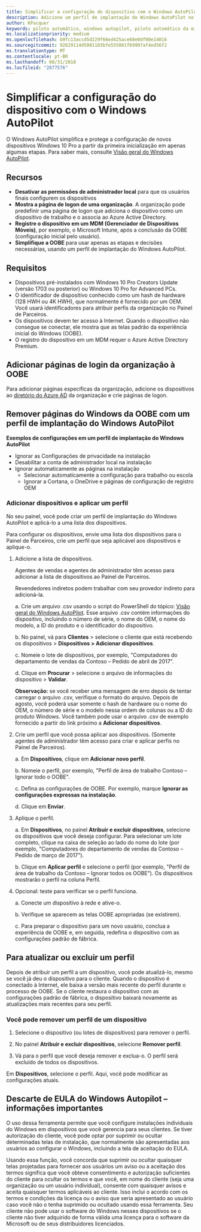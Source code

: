 ```yaml
---
title: Simplificar a configuração do dispositivo com o Windows AutoPilot | Partner Center
description: Adicione um perfil de implantação do Windows AutoPilot no Partner Center para simplificar a configuração do dispositivo com o Windows AutoPilot
author: KPacquer
keywords: piloto automático, windows autopilot, piloto automático da microsoft, implantação zero touch, oobe, telas de logon
ms.localizationpriority: medium
ms.openlocfilehash: b9fc13accd5d229f66ed425ace68e0df00e14016
ms.sourcegitcommit: 92629114d5081103bfe555081f69997af4ed56f2
ms.translationtype: MT
ms.contentlocale: pt-BR
ms.lasthandoff: 08/31/2018
ms.locfileid: "2877576"
---
```

# <a name="simplify-device-setup-with-windows-autopilot"></a>Simplificar a configuração do dispositivo com o Windows AutoPilot 

O Windows AutoPilot simplifica e protege a configuração de novos dispositivos Windows 10 Pro a partir da primeira inicialização em apenas algumas etapas. Para saber mais, consulte [Visão geral do Windows AutoPilot](https://docs.microsoft.com/windows/deployment/windows-10-auto-pilot).

## <a name="features"></a>Recursos

*  **Desativar as permissões de administrador local** para que os usuários finais configurem os dispositivos
*  **Mostra a página de logon de uma organização**. A organização pode predefinir uma página de logon que adiciona o dispositivo como um dispositivo de trabalho e o associa ao Azure Active Directory.
*  **Registre o dispositivo em um MDM (Gerenciador de Dispositivos Móveis)**, por exemplo, o Microsoft Intune, após a conclusão da OOBE (configuração inicial pelo usuário).
*  **Simplifique a OOBE** para usar apenas as etapas e decisões necessárias, usando um perfil de implantação do Windows AutoPilot. 

## <a name="requirements"></a>Requisitos

*  Dispositivos pré-instalados com Windows 10 Pro Creators Update (versão 1703 ou posterior) ou Windows 10 Pro for Advanced PCs.
*  O identificador de dispositivo conhecido como um hash de hardware (128 HWH ou 4K HWH), que normalmente é fornecido por um OEM. Você usará identificadores para atribuir perfis da organização no Painel de Parceiros. 
*  Os dispositivos devem ter acesso à Internet. Quando o dispositivo não consegue se conectar, ele mostra que as telas padrão da experiência inicial do Windows (OOBE).
*  O registro do dispositivo em um MDM requer o Azure Active Directory Premium.

## <a name="add-organization-login-pages-to-oobe"></a>Adicionar páginas de login da organização à OOBE

Para adicionar páginas específicas da organização, adicione os dispositivos ao [diretório do Azure AD](https://go.microsoft.com/fwlink/?linkid=848958) da organização e crie páginas de logon.


## <a name="remove-windows-pages-from-oobe-with-a-windows-autopilot-deployment-profile"></a>Remover páginas do Windows da OOBE com um perfil de implantação do Windows AutoPilot

**Exemplos de configurações em um perfil de implantação do Windows AutoPilot**
*  Ignorar as Configurações de privacidade na instalação
*  Desabilitar a conta de administrador local na instalação
*  Ignorar automaticamente as páginas na instalação
   *  Selecionar automaticamente a configuração para trabalho ou escola
   *  Ignorar a Cortana, o OneDrive e páginas de configuração de registro OEM

### <a name="add-devices-and-apply-a-profile"></a>Adicionar dispositivos e aplicar um perfil

No seu painel, você pode criar um perfil de implantação do Windows AutoPilot e aplicá-lo a uma lista dos dispositivos.

Para configurar os dispositivos, envie uma lista dos dispositivos para o Painel de Parceiros, crie um perfil que seja aplicável aos dispositivos e aplique-o.

1.  Adicione a lista de dispositivos.

    Agentes de vendas e agentes de administrador têm acesso para adicionar a lista de dispositivos ao Painel de Parceiros.
    
    Revendedores indiretos podem trabalhar com seu provedor indireto para adicioná-la.

    a.  Crie um arquivo .csv usando o script do PowerShell do tópico: [Visão geral do Windows AutoPilot](https://docs.microsoft.com/windows/deployment/windows-10-auto-pilot). Esse arquivo .csv contém informações do dispositivo, incluindo o número de série, o nome do OEM, o nome do modelo, a ID do produto e o identificador do dispositivo. 

    b.  No painel, vá para **Clientes** > selecione o cliente que está recebendo os dispositivos > **Dispositivos > Adicionar dispositivos**.

    c.  Nomeie o lote de dispositivos, por exemplo, "Computadores do departamento de vendas da Contoso – Pedido de abril de 2017". 

    d.  Clique em **Procurar** > selecione o arquivo de informações do dispositivo > **Validar**.

    **Observação:** se você receber uma mensagem de erro depois de tentar carregar o arquivo .csv, verifique o formato do arquivo. Depois de agosto, você poderá usar somente o hash de hardware ou o nome do OEM, o número de série e o modelo nessa ordem de colunas ou a ID do produto Windows. Você também pode usar o arquivo .csv de exemplo fornecido a partir do link próximo a **Adicionar dispositivos**.

2.  Crie um perfil que você possa aplicar aos dispositivos. (Somente agentes de administrador têm acesso para criar e aplicar perfis no Painel de Parceiros).

    a.  Em **Dispositivos**, clique em **Adicionar novo perfil**.

    b.  Nomeie o perfil, por exemplo, "Perfil de área de trabalho Contoso – Ignorar todo o OOBE".

    c.  Defina as configurações de OOBE. Por exemplo, marque **Ignorar as configurações expressas na instalação**.

    d.  Clique em **Enviar**.

3.  Aplique o perfil.

    a.  Em **Dispositivos**, no painel **Atribuir e excluir dispositivos**, selecione os dispositivos que você deseja configurar. Para selecionar um lote completo, clique na caixa de seleção ao lado do nome do lote (por exemplo, "Computadores do departamento de vendas da Contoso – Pedido de março de 2017").

    b.  Clique em **Aplicar perfil** e selecione o perfil (por exemplo, "Perfil de área de trabalho da Contoso – Ignorar todos os OOBE"). Os dispositivos mostrarão o perfil na coluna Perfil.

4.  Opcional: teste para verificar se o perfil funciona.

    a.  Conecte um dispositivo à rede e ative-o.

    b.  Verifique se aparecem as telas OOBE apropriadas (se existirem).

    c.  Para preparar o dispositivo para um novo usuário, conclua a experiência de OOBE e, em seguida, redefina o dispositivo com as configurações padrão de fábrica.


## <a name="to-update-or-delete-a-profile"></a>Para atualizar ou excluir um perfil 

Depois de atribuir um perfil a um dispositivo, você pode atualizá-lo, mesmo se você já deu o dispositivo para o cliente. Quando o dispositivo é conectado à Internet, ele baixa a versão mais recente do perfil durante o processo de OOBE. Se o cliente restaura o dispositivo com as configurações padrão de fábrica, o dispositivo baixará novamente as atualizações mais recentes para seu perfil. 

### <a name="you-can-remove-a-profile-from-a-device"></a>Você pode remover um perfil de um dispositivo
1. Selecione o dispositivo (ou lotes de dispositivos) para remover o perfil. 

2. No painel **Atribuir e excluir dispositivos**, selecione **Remover perfil**.

3. Vá para o perfil que você deseja remover e exclua-o. O perfil será excluído de todos os dispositivos.

Em **Dispositivos**, selecione o perfil. Aqui, você pode modificar as configurações atuais.

## <a name="windows-autopilot-eula-dismissal--important-information"></a>Descarte de EULA do Windows Autopilot – informações importantes

O uso dessa ferramenta permite que você configure instalações individuais do Windows em dispositivos que você gerencia para seus clientes. Se tiver autorização do cliente, você pode optar por suprimir ou ocultar determinadas telas de instalação, que normalmente são apresentadas aos usuários ao configurar o Windows, incluindo a tela de aceitação do EULA. 

Usando essa função, você concorda que suprimir ou ocultar quaisquer telas projetadas para fornecer aos usuários um aviso ou a aceitação dos termos significa que você obteve consentimento e autorização suficientes do cliente para ocultar os termos e que você, em nome do cliente (seja uma organização ou um usuário individual), consente com quaisquer avisos e aceita quaisquer termos aplicáveis ao cliente. Isso inclui o acordo com os termos e condições da licença ou o aviso que seria apresentado ao usuário caso você não o tenha suprimido ou ocultado usando essa ferramenta. Seu cliente não pode usar o software do Windows nesses dispositivos se o cliente não tiver adquirido de forma válida uma licença para o software da Microsoft ou de seus distribuidores licenciados.


